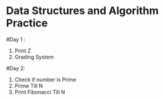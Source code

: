 # Data Structures and Algorithm Practice

#Day 1 :
1. Print Z
2. Grading System

#Day 2:
1. Check if number is Prime
2. Prime Till N 
3. Print Fibonacci Till N